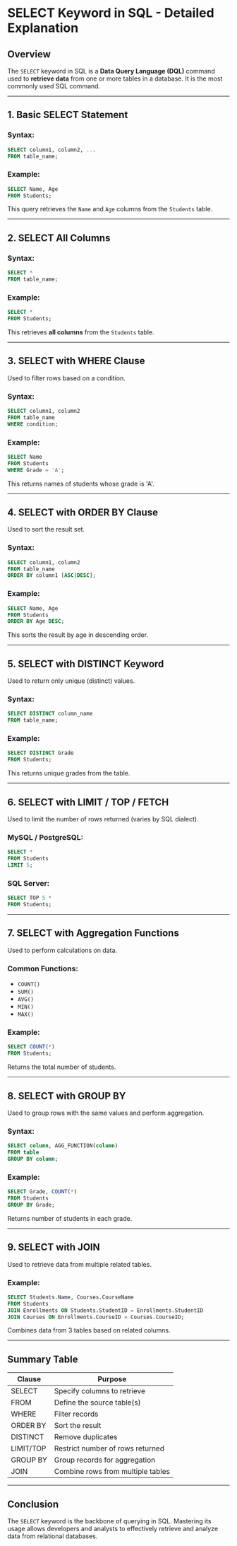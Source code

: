 # SELECT Keyword in SQL - Detailed Explanation

## Overview

The `SELECT` keyword in SQL is a **Data Query Language (DQL)** command used to **retrieve data** from one or more tables in a database. It is the most commonly used SQL command.

---

## 1. Basic SELECT Statement

### Syntax:

```sql
SELECT column1, column2, ...
FROM table_name;
```

### Example:

```sql
SELECT Name, Age
FROM Students;
```

This query retrieves the `Name` and `Age` columns from the `Students` table.

---

## 2. SELECT All Columns

### Syntax:

```sql
SELECT *
FROM table_name;
```

### Example:

```sql
SELECT *
FROM Students;
```

This retrieves **all columns** from the `Students` table.

---

## 3. SELECT with WHERE Clause

Used to filter rows based on a condition.

### Syntax:

```sql
SELECT column1, column2
FROM table_name
WHERE condition;
```

### Example:

```sql
SELECT Name
FROM Students
WHERE Grade = 'A';
```

This returns names of students whose grade is 'A'.

---

## 4. SELECT with ORDER BY Clause

Used to sort the result set.

### Syntax:

```sql
SELECT column1, column2
FROM table_name
ORDER BY column1 [ASC|DESC];
```

### Example:

```sql
SELECT Name, Age
FROM Students
ORDER BY Age DESC;
```

This sorts the result by age in descending order.

---

## 5. SELECT with DISTINCT Keyword

Used to return only unique (distinct) values.

### Syntax:

```sql
SELECT DISTINCT column_name
FROM table_name;
```

### Example:

```sql
SELECT DISTINCT Grade
FROM Students;
```

This returns unique grades from the table.

---

## 6. SELECT with LIMIT / TOP / FETCH

Used to limit the number of rows returned (varies by SQL dialect).

### MySQL / PostgreSQL:

```sql
SELECT *
FROM Students
LIMIT 5;
```

### SQL Server:

```sql
SELECT TOP 5 *
FROM Students;
```

---

## 7. SELECT with Aggregation Functions

Used to perform calculations on data.

### Common Functions:

* `COUNT()`
* `SUM()`
* `AVG()`
* `MIN()`
* `MAX()`

### Example:

```sql
SELECT COUNT(*)
FROM Students;
```

Returns the total number of students.

---

## 8. SELECT with GROUP BY

Used to group rows with the same values and perform aggregation.

### Syntax:

```sql
SELECT column, AGG_FUNCTION(column)
FROM table
GROUP BY column;
```

### Example:

```sql
SELECT Grade, COUNT(*)
FROM Students
GROUP BY Grade;
```

Returns number of students in each grade.

---

## 9. SELECT with JOIN

Used to retrieve data from multiple related tables.

### Example:

```sql
SELECT Students.Name, Courses.CourseName
FROM Students
JOIN Enrollments ON Students.StudentID = Enrollments.StudentID
JOIN Courses ON Enrollments.CourseID = Courses.CourseID;
```

Combines data from 3 tables based on related columns.

---

## Summary Table

| Clause    | Purpose                           |
| --------- | --------------------------------- |
| SELECT    | Specify columns to retrieve       |
| FROM      | Define the source table(s)        |
| WHERE     | Filter records                    |
| ORDER BY  | Sort the result                   |
| DISTINCT  | Remove duplicates                 |
| LIMIT/TOP | Restrict number of rows returned  |
| GROUP BY  | Group records for aggregation     |
| JOIN      | Combine rows from multiple tables |

---

## Conclusion

The `SELECT` keyword is the backbone of querying in SQL. Mastering its usage allows developers and analysts to effectively retrieve and analyze data from relational databases.
